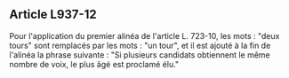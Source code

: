 Article L937-12
----
Pour l'application du premier alinéa de l'article L. 723-10, les mots : "deux
tours" sont remplacés par les mots : "un tour", et il est ajouté à la fin de
l'alinéa la phrase suivante : "Si plusieurs candidats obtiennent le même nombre
de voix, le plus âgé est proclamé élu."
